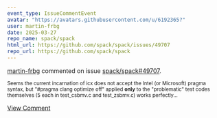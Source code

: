 ```yaml
---
event_type: IssueCommentEvent
avatar: "https://avatars.githubusercontent.com/u/6192365?"
user: martin-frbg
date: 2025-03-27
repo_name: spack/spack
html_url: https://github.com/spack/spack/issues/49707
repo_url: https://github.com/spack/spack
---
```


<a href='https://github.com/martin-frbg' target='_blank'>martin-frbg</a> commented on issue <a href='https://github.com/spack/spack/issues/49707' target='_blank'>spack/spack#49707</a>.

<small>Seems the current incarnation of icx does not accept the Intel (or Microsoft) pragma syntax, but "#pragma clang optimize off" applied __only__ to the "problematic" test codes themselves (5 each in test_csbmv.c and test_zsbmv.c) works perfectly...</small>

<a href='https://github.com/spack/spack/issues/49707' target='_blank'>View Comment</a>